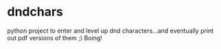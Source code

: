 # dndchars
python project to enter and level up dnd characters...and eventually print out pdf versions of them ;)
Boing!
